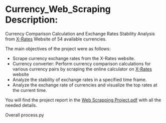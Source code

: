 # Currency_Web_Scraping Description:

Currency Comparison Calculation and Exchange Rates Stability Analysis from [X-Rates](https://www.x-rates.com) Website of 54 available currencies.

The main objectives of the project were as follows:

* Scrape currency exchange rates from the X-Rates website. 
* Currency converter:
Perform currency comparison calculations for various currency pairs by scraping the online calculator on [X-Rates](https://www.x-rates.com) website
* Analyze the stability of exchange rates in a specified time frame.
* Analyze the exchange rate of currencies and visualize the top rates at the current time.

You will find the project report in the  [Web Scrapping Project.pdf](https://github.com/mikasso01/Currency_Web_Scraping/blob/main/Web%20Scrapping%20Project.pdf)  with all the needed details.

Overall process.py
